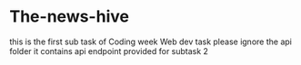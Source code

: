# The-news-hive
this is the first sub task of Coding week Web dev task
please ignore the api folder it contains api endpoint provided for subtask 2

